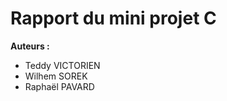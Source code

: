<h1> Rapport du mini projet C</h1>
<strong>Auteurs :</strong>

<ul>
  <li>Teddy VICTORIEN</li>
  <li>Wilhem SOREK</li>
  <li>Raphaël PAVARD</li>
</ul>
